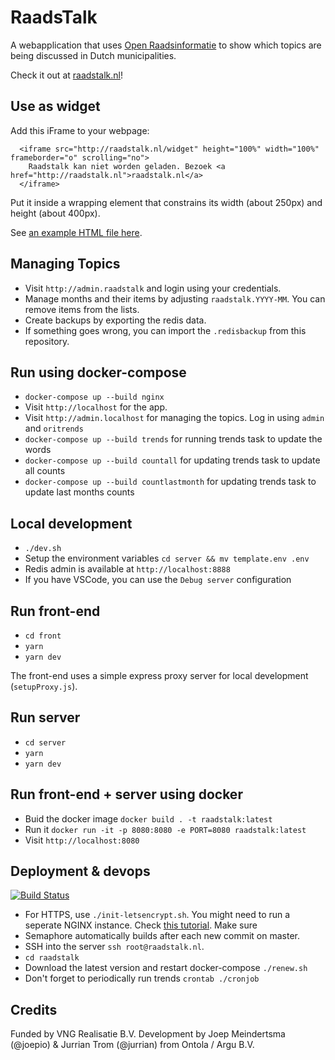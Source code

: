 # RaadsTalk

A webapplication that uses [Open Raadsinformatie](http://openraadsinformatie.nl) to show which topics are being discussed in Dutch municipalities.

Check it out at [raadstalk.nl](http://raadstalk.nl)!

## Use as widget

Add this iFrame to your webpage:

```
  <iframe src="http://raadstalk.nl/widget" height="100%" width="100%" frameborder="o" scrolling="no">
    Raadstalk kan niet worden geladen. Bezoek <a href="http://raadstalk.nl">raadstalk.nl</a>
  </iframe>
```

Put it inside a wrapping element that constrains its width (about 250px) and height (about 400px).

See [an example HTML file here](/example.html).

## Managing Topics

- Visit `http://admin.raadstalk` and login using your credentials.
- Manage months and their items by adjusting `raadstalk.YYYY-MM`. You can remove items from the lists.
- Create backups by exporting the redis data.
- If something goes wrong, you can import the `.redisbackup` from this repository.

## Run using docker-compose

- `docker-compose up --build nginx`
- Visit `http://localhost` for the app.
- Visit `http://admin.localhost` for managing the topics. Log in using `admin` and `oritrends`
- `docker-compose up --build trends` for running trends task to update the words
- `docker-compose up --build countall` for updating trends task to update all counts
- `docker-compose up --build countlastmonth` for updating trends task to update last months counts

## Local development

- `./dev.sh`
- Setup the environment variables `cd server && mv template.env .env`
- Redis admin is available at `http://localhost:8888`
- If you have VSCode, you can use the `Debug server` configuration

## Run front-end

- `cd front`
- `yarn`
- `yarn dev`

The front-end uses a simple express proxy server for local development (`setupProxy.js`).

## Run server

- `cd server`
- `yarn`
- `yarn dev`

## Run front-end + server using docker

- Buid the docker image `docker build . -t raadstalk:latest`
- Run it `docker run -it -p 8080:8080 -e PORT=8080 raadstalk:latest`
- Visit `http://localhost:8080`

## Deployment & devops

[![Build Status](https://semaphoreci.com/api/v1/projects/785f9851-b346-4ee3-b58c-5a4533498135/2531437/badge.svg)](https://semaphoreci.com/argu/raadstalk)

- For HTTPS, use `./init-letsencrypt.sh`. You might need to run a seperate NGINX instance. Check [this tutorial](https://medium.com/@pentacent/nginx-and-lets-encrypt-with-docker-in-less-than-5-minutes-b4b8a60d3a71). Make sure
- Semaphore automatically builds after each new commit on master.
- SSH into the server `ssh root@raadstalk.nl`.
- `cd raadstalk`
- Download the latest version and restart docker-compose `./renew.sh`
- Don't forget to periodically run trends `crontab ./cronjob`

## Credits

Funded by VNG Realisatie B.V.
Development by Joep Meindertsma (@joepio) & Jurrian Trom (@jurrian) from Ontola / Argu B.V.
